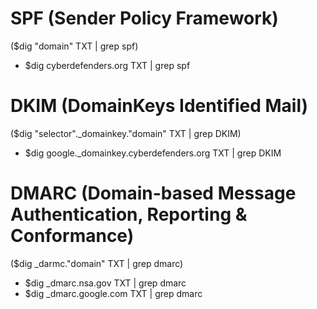 # SPF (Sender Policy Framework)

($dig "domain" TXT | grep spf)  
- $dig cyberdefenders.org TXT | grep spf

# DKIM (DomainKeys Identified Mail)

($dig "selector"._domainkey."domain" TXT | grep DKIM)  
- $dig google._domainkey.cyberdefenders.org TXT | grep DKIM


# DMARC (Domain-based Message Authentication, Reporting & Conformance)

($dig _darmc."domain" TXT | grep dmarc)  
- $dig _dmarc.nsa.gov TXT | grep dmarc  
- $dig _dmarc.google.com TXT | grep dmarc

